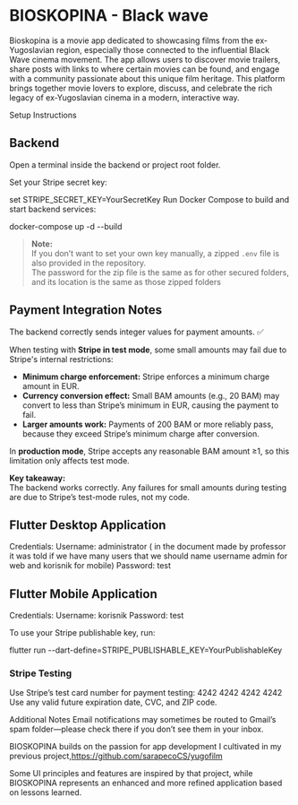 # BIOSKOPINA - Black wave 
Bioskopina is a movie app dedicated to showcasing films from the ex-Yugoslavian region, especially those connected to the influential   Black Wave cinema movement. The app allows users to discover movie trailers, share posts with links to where certain movies can be found, and engage with a community passionate about this unique film heritage.
This platform brings together movie lovers to explore, discuss, and celebrate the rich legacy of ex-Yugoslavian cinema in a modern, interactive way.


Setup Instructions
## Backend
Open a terminal inside the backend or project root folder.

Set your Stripe secret key:


set STRIPE_SECRET_KEY=YourSecretKey
Run Docker Compose to build and start backend services:


docker-compose up -d --build

> **Note:**  
> If you don’t want to set your own key manually, a zipped `.env` file is also provided in the repository.  
> The password for the zip file is the same as for other secured folders, and its location is the same as those zipped folders


## Payment Integration Notes

The backend correctly sends integer values for payment amounts. ✅  

When testing with **Stripe in test mode**, some small amounts may fail due to Stripe's internal restrictions:

- **Minimum charge enforcement:** Stripe enforces a minimum charge amount in EUR.
- **Currency conversion effect:** Small BAM amounts (e.g., 20 BAM) may convert to less than Stripe’s minimum in EUR, causing the payment to fail.
- **Larger amounts work:** Payments of 200 BAM or more reliably pass, because they exceed Stripe’s minimum charge after conversion.

In **production mode**, Stripe accepts any reasonable BAM amount ≥1, so this limitation only affects test mode.

**Key takeaway:**  
The backend works correctly. Any failures for small amounts during testing are due to Stripe’s test-mode rules, not my code.

## Flutter Desktop Application
Credentials:
Username: administrator ( in the document made by professor it was told if we have many users that we should name username admin for web and korisnik for mobile)
Password: test


## Flutter Mobile Application
Credentials:
Username: korisnik
Password: test


To use your Stripe publishable key, run:


flutter run --dart-define=STRIPE_PUBLISHABLE_KEY=YourPublishableKey
### Stripe Testing
Use Stripe’s test card number for payment testing:
4242 4242 4242 4242
Use any valid future expiration date, CVC, and ZIP code.

Additional Notes
Email notifications may sometimes be routed to Gmail’s spam folder—please check there if you don’t see them in your inbox.

BIOSKOPINA builds on the passion for app development I cultivated in my previous project,https://github.com/sarapecoCS/yugofilm

Some UI principles and features are inspired by that project, while BIOSKOPINA represents an enhanced and more refined application based on lessons learned.
